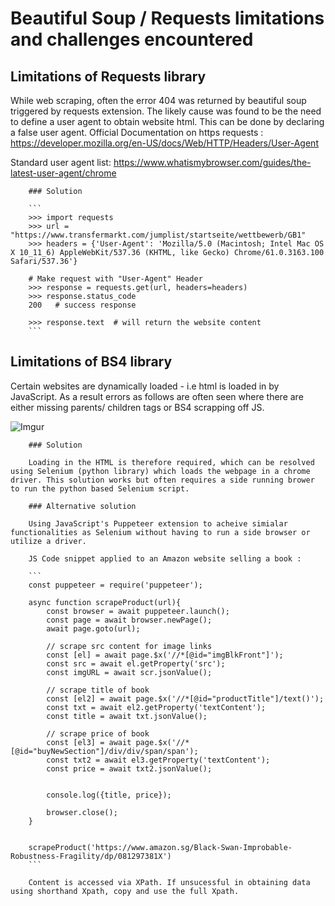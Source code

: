 # Beautiful Soup / Requests limitations and challenges encountered

## Limitations of Requests library

While web scraping, often the error 404 was returned by beautiful soup triggered by requests extension. The likely cause was found to be the need to define a user agent to obtain website html. This can be done by declaring a false user agent. Official Documentation on https requests : https://developer.mozilla.org/en-US/docs/Web/HTTP/Headers/User-Agent

Standard user agent list: https://www.whatismybrowser.com/guides/the-latest-user-agent/chrome

        ### Solution

        ``` 
        >>> import requests
        >>> url = "https://www.transfermarkt.com/jumplist/startseite/wettbewerb/GB1"
        >>> headers = {'User-Agent': 'Mozilla/5.0 (Macintosh; Intel Mac OS X 10_11_6) AppleWebKit/537.36 (KHTML, like Gecko) Chrome/61.0.3163.100 Safari/537.36'}

        # Make request with "User-Agent" Header
        >>> response = requests.get(url, headers=headers)
        >>> response.status_code
        200   # success response

        >>> response.text  # will return the website content
        ```
## Limitations of BS4 library

Certain websites are dynamically loaded - i.e html is loaded in by JavaScript. As a result errors as follows are often seen where there are either missing parents/ children tags or BS4 scrapping off JS.

![Imgur](https://i.imgur.com/UJ0iEqr.png)

        ### Solution

        Loading in the HTML is therefore required, which can be resolved using Selenium (python library) which loads the webpage in a chrome driver. This solution works but often requires a side running brower to run the python based Selenium script.

        ### Alternative solution

        Using JavaScript's Puppeteer extension to acheive simialar functionalities as Selenium without having to run a side browser or utilize a driver.

        JS Code snippet applied to an Amazon website selling a book : 

        ```
        const puppeteer = require('puppeteer');

        async function scrapeProduct(url){
            const browser = await puppeteer.launch();
            const page = await browser.newPage();
            await page.goto(url);

            // scrape src content for image links
            const [el] = await page.$x('//*[@id="imgBlkFront"]');
            const src = await el.getProperty('src');
            const imgURL = await scr.jsonValue();

            // scrape title of book
            const [el2] = await page.$x('//*[@id="productTitle"]/text()');
            const txt = await el2.getProperty('textContent');
            const title = await txt.jsonValue();

            // scrape price of book
            const [el3] = await page.$x('//*[@id="buyNewSection"]/div/div/span/span');
            const txt2 = await el3.getProperty('textContent');
            const price = await txt2.jsonValue();


            console.log({title, price});

            browser.close();
        }


        scrapeProduct('https://www.amazon.sg/Black-Swan-Improbable-Robustness-Fragility/dp/081297381X')
        ```

        Content is accessed via XPath. If unsucessful in obtaining data using shorthand Xpath, copy and use the full Xpath.



